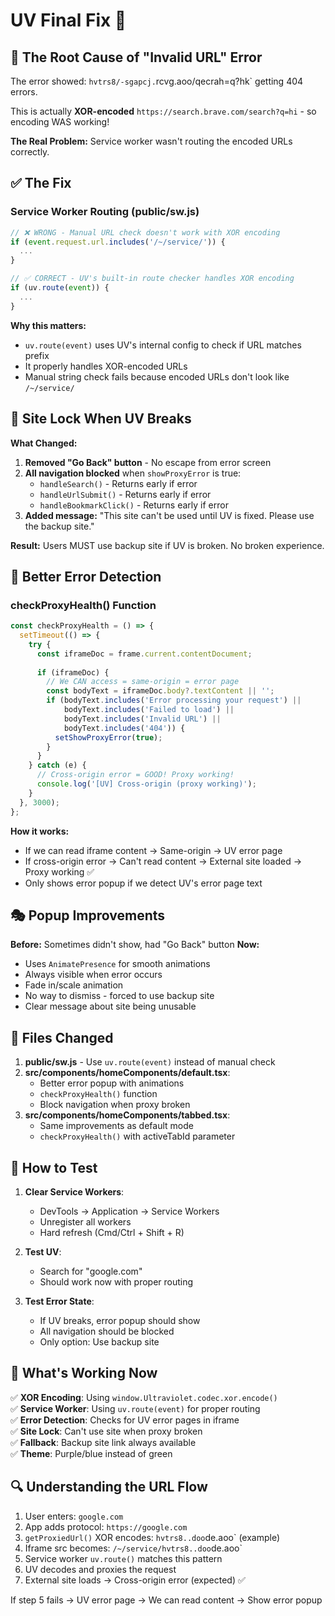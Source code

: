 # UV Final Fix 🎯

## 🔴 The Root Cause of "Invalid URL" Error

The error showed: `hvtrs8/-sgapcj.`rcvg.aoo/qecrah=q?hk` getting 404 errors.

This is actually **XOR-encoded** `https://search.brave.com/search?q=hi` - so encoding WAS working!

**The Real Problem:** Service worker wasn't routing the encoded URLs correctly.

## ✅ The Fix

### Service Worker Routing (public/sw.js)
```javascript
// ❌ WRONG - Manual URL check doesn't work with XOR encoding
if (event.request.url.includes('/~/service/')) {
  ...
}

// ✅ CORRECT - UV's built-in route checker handles XOR encoding
if (uv.route(event)) {
  ...
}
```

**Why this matters:**
- `uv.route(event)` uses UV's internal config to check if URL matches prefix
- It properly handles XOR-encoded URLs
- Manual string check fails because encoded URLs don't look like `/~/service/`

## 🚫 Site Lock When UV Breaks

**What Changed:**
1. **Removed "Go Back" button** - No escape from error screen
2. **All navigation blocked** when `showProxyError` is true:
   - `handleSearch()` - Returns early if error
   - `handleUrlSubmit()` - Returns early if error  
   - `handleBookmarkClick()` - Returns early if error
3. **Added message:** "This site can't be used until UV is fixed. Please use the backup site."

**Result:** Users MUST use backup site if UV is broken. No broken experience.

## 🎨 Better Error Detection

### checkProxyHealth() Function
```typescript
const checkProxyHealth = () => {
  setTimeout(() => {
    try {
      const iframeDoc = frame.current.contentDocument;
      
      if (iframeDoc) {
        // We CAN access = same-origin = error page
        const bodyText = iframeDoc.body?.textContent || '';
        if (bodyText.includes('Error processing your request') || 
            bodyText.includes('Failed to load') ||
            bodyText.includes('Invalid URL') ||
            bodyText.includes('404')) {
          setShowProxyError(true);
        }
      }
    } catch (e) {
      // Cross-origin error = GOOD! Proxy working!
      console.log('[UV] Cross-origin (proxy working)');
    }
  }, 3000);
};
```

**How it works:**
- If we can read iframe content → Same-origin → UV error page
- If cross-origin error → Can't read content → External site loaded → Proxy working ✅
- Only shows error popup if we detect UV's error page text

## 🎭 Popup Improvements

**Before:** Sometimes didn't show, had "Go Back" button
**Now:** 
- Uses `AnimatePresence` for smooth animations
- Always visible when error occurs
- Fade in/scale animation
- No way to dismiss - forced to use backup site
- Clear message about site being unusable

## 📝 Files Changed

1. **public/sw.js** - Use `uv.route(event)` instead of manual check
2. **src/components/homeComponents/default.tsx**:
   - Better error popup with animations
   - `checkProxyHealth()` function
   - Block navigation when proxy broken
3. **src/components/homeComponents/tabbed.tsx**:
   - Same improvements as default mode
   - `checkProxyHealth()` with activeTabId parameter

## 🚀 How to Test

1. **Clear Service Workers**:
   - DevTools → Application → Service Workers
   - Unregister all workers
   - Hard refresh (Cmd/Ctrl + Shift + R)

2. **Test UV**:
   - Search for "google.com"
   - Should work now with proper routing

3. **Test Error State**:
   - If UV breaks, error popup should show
   - All navigation should be blocked
   - Only option: Use backup site

## 🎯 What's Working Now

✅ **XOR Encoding**: Using `window.Ultraviolet.codec.xor.encode()`  
✅ **Service Worker**: Using `uv.route(event)` for proper routing  
✅ **Error Detection**: Checks for UV error pages in iframe  
✅ **Site Lock**: Can't use site when proxy broken  
✅ **Fallback**: Backup site link always available  
✅ **Theme**: Purple/blue instead of green  

## 🔍 Understanding the URL Flow

1. User enters: `google.com`
2. App adds protocol: `https://google.com`
3. `getProxiedUrl()` XOR encodes: `hvtrs8..doo`de.aoo` (example)
4. Iframe src becomes: `/~/service/hvtrs8..doo`de.aoo`
5. Service worker `uv.route()` matches this pattern
6. UV decodes and proxies the request
7. External site loads → Cross-origin error (expected) ✅

If step 5 fails → UV error page → We can read content → Show error popup

